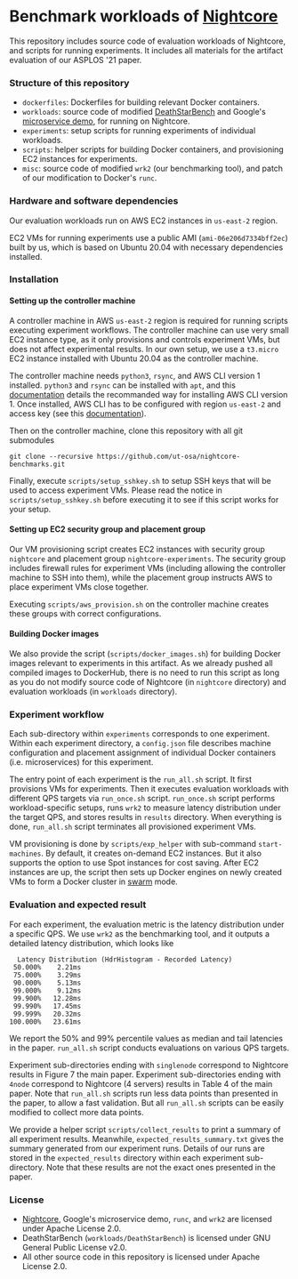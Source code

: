 Benchmark workloads of [Nightcore](https://github.com/ut-osa/nightcore)
==================================

This repository includes source code of evaluation workloads of Nightcore,
and scripts for running experiments.
It includes all materials for the artifact evaluation of our ASPLOS '21 paper.

### Structure of this repository ###

* `dockerfiles`: Dockerfiles for building relevant Docker containers.
* `workloads`: source code of modified [DeathStarBench](https://github.com/delimitrou/DeathStarBench)
and Google's [microservice demo](https://github.com/GoogleCloudPlatform/microservices-demo/tree/v0.1.5),
for running on Nightcore.
* `experiments`: setup scripts for running experiments of individual workloads.
* `scripts`: helper scripts for building Docker containers, and provisioning EC2 instances for experiments.
* `misc`: source code of modified `wrk2` (our benchmarking tool), and patch of our modification to Docker's `runc`.

### Hardware and software dependencies ###

Our evaluation workloads run on AWS EC2 instances in `us-east-2` region.

EC2 VMs for running experiments use a public AMI (`ami-06e206d7334bff2ec`) built by us,
which is based on Ubuntu 20.04 with necessary dependencies installed.

### Installation ###

#### Setting up the controller machine ####

A controller machine in AWS `us-east-2` region is required for running scripts executing experiment workflows.
The controller machine can use very small EC2 instance type, as it only provisions and controls experiment VMs,
but does not affect experimental results.
In our own setup, we use a `t3.micro` EC2 instance installed with Ubuntu 20.04 as the controller machine.

The controller machine needs `python3`, `rsync`, and AWS CLI version 1 installed.
`python3` and `rsync` can be installed with `apt`,
and this [documentation](https://docs.aws.amazon.com/cli/latest/userguide/install-linux.html)
details the recommanded way for installing AWS CLI version 1.
Once installed, AWS CLI has to be configured with region `us-east-2` and access key
(see this [documentation](https://docs.aws.amazon.com/cli/latest/userguide/cli-configure-quickstart.html)).

Then on the controller machine, clone this repository with all git submodules
```
git clone --recursive https://github.com/ut-osa/nightcore-benchmarks.git
```
Finally, execute `scripts/setup_sshkey.sh` to setup SSH keys that will be used to access experiment VMs.
Please read the notice in `scripts/setup_sshkey.sh` before executing it to see if this script works for your setup.

#### Setting up EC2 security group and placement group ####

Our VM provisioning script creates EC2 instances with security group `nightcore` and placement group `nightcore-experiments`.
The security group includes firewall rules for experiment VMs (including allowing the controller machine to SSH into them),
while the placement group instructs AWS to place experiment VMs close together.

Executing `scripts/aws_provision.sh` on the controller machine creates these groups with correct configurations.

#### Building Docker images ####
We also provide the script (`scripts/docker_images.sh`) for building Docker images relevant to experiments in this artifact.
As we already pushed all compiled images to DockerHub, there is no need to run this script
as long as you do not modify source code of Nightcore (in `nightcore` directory) and evaluation workloads (in `workloads` directory).

### Experiment workflow ###

Each sub-directory within `experiments` corresponds to one experiment.
Within each experiment directory, a `config.json` file describes machine configuration and placement assignment of
individual Docker containers (i.e. microservices) for this experiment.

The entry point of each experiment is the `run_all.sh` script.
It first provisions VMs for experiments.
Then it executes evaluation workloads with different QPS targets via `run_once.sh` script.
`run_once.sh` script performs workload-specific setups, runs `wrk2` to measure latency distribution under the target QPS,
and stores results in `results` directory.
When everything is done, `run_all.sh` script terminates all provisioned experiment VMs.

VM provisioning is done by `scripts/exp_helper` with sub-command `start-machines`.
By default, it creates on-demand EC2 instances. But it also supports the option to
use Spot instances for cost saving.
After EC2 instances are up, the script then sets up Docker engines on newly created
VMs to form a Docker cluster in [swarm](https://docs.docker.com/engine/swarm/) mode.

### Evaluation and expected result ###

For each experiment, the evaluation metric is the latency distribution under a specific QPS.
We use `wrk2` as the benchmarking tool, and it outputs a detailed latency distribution, which looks like
```
  Latency Distribution (HdrHistogram - Recorded Latency)
 50.000%    2.21ms
 75.000%    3.29ms
 90.000%    5.13ms
 99.000%    9.12ms
 99.900%   12.28ms
 99.990%   17.45ms
 99.999%   20.32ms
100.000%   23.61ms
```
We report the 50\% and 99\% percentile values as median and tail latencies in the paper. 
`run_all.sh` script conducts evaluations on various QPS targets.

Experiment sub-directories ending with `singlenode` correspond to Nightcore results in Figure 7 the main paper.
Experiment sub-directories ending with `4node` correspond to Nightcore (4 servers) results in Table 4 of the main paper.
Note that `run_all.sh` scripts run less data points than presented in the paper, to allow a fast validation.
But all `run_all.sh` scripts can be easily modified to collect more data points.

We provide a helper script `scripts/collect_results` to print a summary of all experiment results.
Meanwhile, `expected_results_summary.txt` gives the summary generated from our experiment runs.
Details of our runs are stored in the `expected_results` directory within each experiment sub-directory.
Note that these results are not the exact ones presented in the paper.

### License ###

* [Nightcore](https://github.com/ut-osa/nightcore), Google's microservice demo,
`runc`, and `wrk2` are licensed under Apache License 2.0.
* DeathStarBench (`workloads/DeathStarBench`) is licensed under GNU General Public License v2.0.
* All other source code in this repository is licensed under Apache License 2.0.
